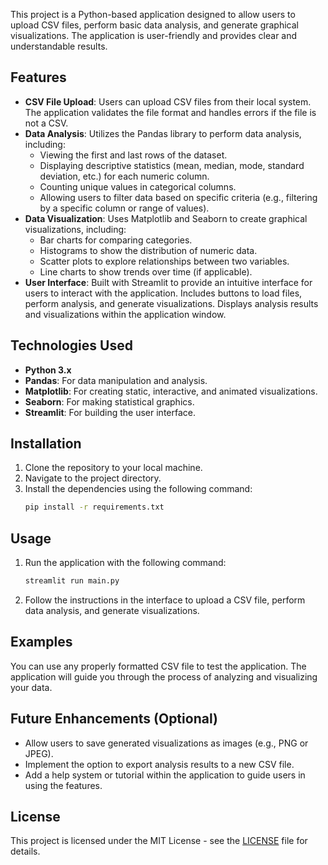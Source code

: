 This project is a Python-based application designed to allow users to upload CSV files, perform basic data analysis, and generate graphical visualizations. The application is user-friendly and provides clear and understandable results.

## Features

- **CSV File Upload**: Users can upload CSV files from their local system. The application validates the file format and handles errors if the file is not a CSV.
- **Data Analysis**: Utilizes the Pandas library to perform data analysis, including:
  - Viewing the first and last rows of the dataset.
  - Displaying descriptive statistics (mean, median, mode, standard deviation, etc.) for each numeric column.
  - Counting unique values in categorical columns.
  - Allowing users to filter data based on specific criteria (e.g., filtering by a specific column or range of values).
- **Data Visualization**: Uses Matplotlib and Seaborn to create graphical visualizations, including:
  - Bar charts for comparing categories.
  - Histograms to show the distribution of numeric data.
  - Scatter plots to explore relationships between two variables.
  - Line charts to show trends over time (if applicable).
- **User Interface**: Built with Streamlit to provide an intuitive interface for users to interact with the application. Includes buttons to load files, perform analysis, and generate visualizations. Displays analysis results and visualizations within the application window.

## Technologies Used

- **Python 3.x**
- **Pandas**: For data manipulation and analysis.
- **Matplotlib**: For creating static, interactive, and animated visualizations.
- **Seaborn**: For making statistical graphics.
- **Streamlit**: For building the user interface.

## Installation

1. Clone the repository to your local machine.
2. Navigate to the project directory.
3. Install the dependencies using the following command:
   ```bash
   pip install -r requirements.txt
   ```

## Usage

1. Run the application with the following command:
   ```bash
   streamlit run main.py
   ```
2. Follow the instructions in the interface to upload a CSV file, perform data analysis, and generate visualizations.

## Examples

You can use any properly formatted CSV file to test the application. The application will guide you through the process of analyzing and visualizing your data.

## Future Enhancements (Optional)

- Allow users to save generated visualizations as images (e.g., PNG or JPEG).
- Implement the option to export analysis results to a new CSV file.
- Add a help system or tutorial within the application to guide users in using the features.

## License

This project is licensed under the MIT License - see the [LICENSE](LICENSE) file for details.
